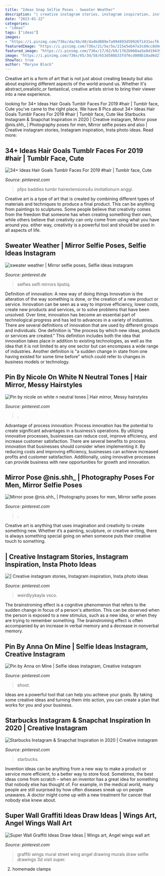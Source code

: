 ```yaml
---
title: "Ideas Snap Selfie Poses - Sweater Weather"
description: "| creative instagram stories, instagram inspiration, insta photo ideas"
date: "2023-01-22"
categories:
- "ideas"
tags: ["ideas"]
images:
- "https://i.pinimg.com/736x/da/4b/d0/da4bd089e7a994893d59926f1431ecf6.jpg"
featuredImage: "https://i.pinimg.com/736x/21/5e/5e/215e5eb47a3cd4cc8d4d76efb64f9216.jpg"
featured_image: "https://i.pinimg.com/736x/17/62/b9/1762b968aa5e8d194394ac8aecef6b7e.jpg"
image: "https://i.pinimg.com/736x/65/3d/58/653d588b33fdf6cd808b18ad6d275c02.jpg"
ShowToc: true
author: "Maryse Block"
---
```



Creative art is a form of art that is not just about creating beauty but also about exploring different aspects of the world around us. Whether it's abstract,orealistic,or fantastical, creative artists strive to bring their viewer into a new experience.

	

		
looking for 34+ Ideas Hair Goals Tumblr Faces For 2019 #hair | Tumblr face, Cute you've came to the right place. We have 8 Pics about 34+ Ideas Hair Goals Tumblr Faces For 2019 #hair | Tumblr face, Cute like Starbucks Instagram &amp; Snapchat Inspiration in 2020 | Creative instagram, Mirror pose @nis.shh_ | Photography poses for men, Mirror selfie poses and also | Creative instagram stories, Instagram inspiration, Insta photo ideas. Read more:
		
    
## 34+ Ideas Hair Goals Tumblr Faces For 2019 #hair | Tumblr Face, Cute

<img loading=lazy src="https://i.pinimg.com/736x/da/4b/d0/da4bd089e7a994893d59926f1431ecf6.jpg" onerror="this.onerror=null;this.src='https://tse1.mm.bing.net/th?id=OIP.6xrNnuA4wghA02n4jMyFkwAAAA&amp;pid=15.1';" alt="34+ Ideas Hair Goals Tumblr Faces For 2019 #hair | Tumblr face, Cute">

_Source: pinterest.com_

>pfps baddies tumbr hairextensions4u invitationurn anggi. 

	

Creative art is a type of art that is created by combining different types of materials and techniques to produce a final product. This can be anything from paintings to sculptures. Some people believe that creativity comes from the freedom that someone has when creating something their own, while others believe that creativity can only come from using what you have around you. either way, creativity is a powerful tool and should be used in all aspects of life.

    
## Sweater Weather | Mirror Selfie Poses, Selfie Ideas Instagram

<img loading=lazy src="https://i.pinimg.com/736x/17/62/b9/1762b968aa5e8d194394ac8aecef6b7e.jpg" onerror="this.onerror=null;this.src='https://tse2.mm.bing.net/th?id=OIP.ocBlL0kPDdhAqn7EOLv2sAHaNK&amp;pid=15.1';" alt="sweater weather | Mirror selfie poses, Selfie ideas instagram">

_Source: pinterest.de_

>selfies selfi mirrors lipstiq. 

	

Definition of innovation: A new way of doing things
Innovation is the alteration of the way something is done, or the creation of a new product or service. Innovation can be seen as a way to improve efficiency, lower costs, create new products and services, or to solve problems that have been unsolved. Over time, innovation has become an essential part of technological progress and has led to advances in a variety of industries.
There are several definitions of innovation that are used by different groups and individuals. One definition is "the process by which new ideas, products or services are created." This definition includes both the idea that innovation takes place in addition to existing technologies, as well as the idea that it is not limited to any one sector but can encompass a wide range of industries. Another definition is "a sudden change in state from one having existed for some time before" which could refer to changes in business models or technology.

    
## Pin By Nicole On White N Neutral Tones | Hair Mirror, Messy Hairstyles

<img loading=lazy src="https://i.pinimg.com/736x/21/5e/5e/215e5eb47a3cd4cc8d4d76efb64f9216.jpg" onerror="this.onerror=null;this.src='https://tse2.mm.bing.net/th?id=OIP.qfI79QqIGKSwuPlqO7DBHwHaJ3&amp;pid=15.1';" alt="Pin by nicole on white n neutral tones | Hair mirror, Messy hairstyles">

_Source: pinterest.com_

>. 

	

Advantage of process innovation:
Process innovation has the potential to create significant advantages in a business’s operations. By utilizing innovative processes, businesses can reduce cost, improve efficiency, and increase customer satisfaction.
There are several benefits to process innovation that businesses should consider when implementing it. By reducing costs and improving efficiency, businesses can achieve increased profits and customer satisfaction. Additionally, using innovative processes can provide business with new opportunities for growth and innovation.

    
## Mirror Pose @nis.shh_ | Photography Poses For Men, Mirror Selfie Poses

<img loading=lazy src="https://i.pinimg.com/736x/7c/9a/24/7c9a249a9684661851a813dbcb22c049.jpg" onerror="this.onerror=null;this.src='https://tse1.mm.bing.net/th?id=OIP.It7gn2ArfFGQry-TQij2IwHaO0&amp;pid=15.1';" alt="Mirror pose @nis.shh_ | Photography poses for men, Mirror selfie poses">

_Source: pinterest.com_

>. 

	

Creative art is anything that uses imagination and creativity to create something new. Whether it’s a painting, sculpture, or creative writing, there is always something special going on when someone puts their creative touch to something.

    
## | Creative Instagram Stories, Instagram Inspiration, Insta Photo Ideas

<img loading=lazy src="https://i.pinimg.com/736x/a4/d1/03/a4d1031d978dbba8546cd0a11484b4c6.jpg" onerror="this.onerror=null;this.src='https://tse2.mm.bing.net/th?id=OIP.2S2qZbq7c9og-uecxgAk5QHaNK&amp;pid=15.1';" alt="| Creative instagram stories, Instagram inspiration, Insta photo ideas">

_Source: pinterest.com_

>weirdlyykayla vsco. 

	

The brainstroming effect is a cognitive phenomenon that refers to the sudden change in focus of a person's attention. This can be observed when the person is exposed to a new stimulus, such as a new idea, or when they are trying to remember something. The brainstroming effect is often accompanied by an increase in verbal memory and a decrease in nonverbal memory.

    
## Pin By Anna On Mine | Selfie Ideas Instagram, Creative Instagram

<img loading=lazy src="https://i.pinimg.com/736x/3d/b7/2d/3db72d7f00c3c3b7a7b74c9ad79a9664.jpg" onerror="this.onerror=null;this.src='https://tse3.mm.bing.net/th?id=OIP.Ref0nv0e_LaCnQUanFPHkAHaOt&amp;pid=15.1';" alt="Pin by Anna on Mine | Selfie ideas instagram, Creative instagram">

_Source: pinterest.com_

>shoot. 

	

Ideas are a powerful tool that can help you achieve your goals. By taking some creative ideas and turning them into action, you can create a plan that works for you and your business.

    
## Starbucks Instagram &amp; Snapchat Inspiration In 2020 | Creative Instagram

<img loading=lazy src="https://i.pinimg.com/736x/16/4d/bb/164dbb8148b1150b567cbb4751c8e8c8.jpg" onerror="this.onerror=null;this.src='https://tse1.mm.bing.net/th?id=OIP.oLtU0RDIZdtl-4EgTlQmYAHaOv&amp;pid=15.1';" alt="Starbucks Instagram &amp; Snapchat Inspiration in 2020 | Creative instagram">

_Source: pinterest.com_

>starbucks. 

	

Invention ideas can be anything from a new way to make a product or service more efficient, to a better way to store food. Sometimes, the best ideas come from scratch – when an inventor has a great idea for something that nobody else has thought of. For example, in the medical world, many people are still surprised by how often diseases sneak up on people unawares. A doctor might come up with a new treatment for cancer that nobody else knew about.

    
## Super Wall Graffiti Ideas Draw Ideas | Wings Art, Angel Wings Wall Art

<img loading=lazy src="https://i.pinimg.com/736x/65/3d/58/653d588b33fdf6cd808b18ad6d275c02.jpg" onerror="this.onerror=null;this.src='https://tse1.mm.bing.net/th?id=OIP.T589cpPr-8MFBOOHqDSM8QAAAA&amp;pid=15.1';" alt="Super Wall Graffiti Ideas Draw Ideas | Wings art, Angel wings wall art">

_Source: pinterest.com_

>graffiti wings mural street wing angel drawing murals draw selfie drawings 3d visit super. 

	

2. homemade clamps

